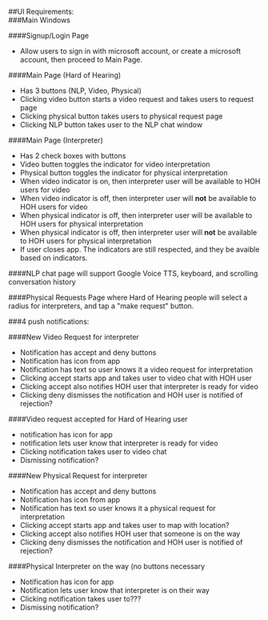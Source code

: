 ##UI Requirements:  
###Main Windows

####Signup/Login Page
* Allow users to sign in with microsoft account, or create a microsoft account, then proceed to Main Page.

####Main Page (Hard of Hearing)
* Has 3 buttons (NLP, Video, Physical)
* Clicking video button starts a video request and takes users to request page
* Clicking physical button takes users to physical request page
* Clicking NLP button takes user to the NLP chat window

####Main Page (Interpreter)
* Has 2 check boxes with buttons
* Video butten toggles the indicator for video interpretation
* Physical button toggles the indicator for physical interpretation
* When video indicator is on, then interpreter user will be available to HOH users for video
* When video indicator is off, then interpreter user will **not** be available to HOH users for video
* When physical indicator is off, then interpreter user will be available to HOH users for physical interpretation
* When physical indicator is off, then interpreter user will **not** be available to HOH users for physical interpretation
* If user closes app. The indicators are still respected, and they be avaible based on indicators.

####NLP chat page will support Google Voice TTS, keyboard, and scrolling conversation history

####Physical Requests Page where Hard of Hearing people will select a radius for interpreters, and tap a "make request" button.

###4 push notifications:

####New Video Request for interpreter
* Notification has accept and deny buttons
* Notification has icon from app
* Notification has text so user knows it a video request for interpretation
* Clicking accept starts app and takes user to video chat with HOH user
* Clicking accept also notifies HOH user that interpreter is ready for video 
* Clicking deny dismisses the notification and HOH user is notified of rejection?

####Video request accepted for Hard of Hearing user  
* notification has icon for app
* notification lets user know that interpreter is ready for video
* Clicking notification takes user to video chat
* Dismissing notification?
 
####New Physical Request for interpreter
* Notification has accept and deny buttons
* Notification has icon from app
* Notification has text so user knows it a physical request for interpretation
* Clicking accept starts app and takes user to map with location?
* Clicking accept also notifies HOH user that someone is on the way
* Clicking deny dismisses the notification and HOH user is notified of rejection?

####Physical Interpreter on the way (no buttons necessary
* Notification has icon for app
* Notification lets user know that interpreter is on their way
* Clicking notification takes user to???
* Dismissing notification?
